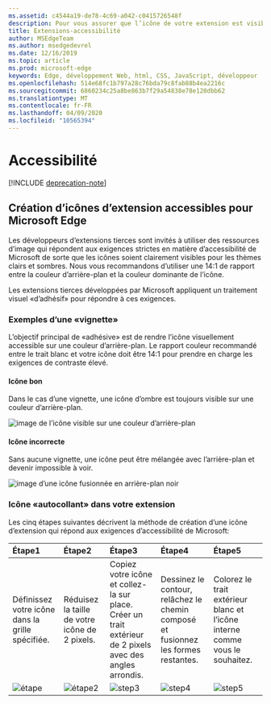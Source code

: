 ```yaml
---
ms.assetid: c4544a19-de78-4c69-a042-c0415726548f
description: Pour vous assurer que l’icône de votre extension est visible en mode clair et foncé, suivez le Guide d’accessibilité.
title: Extensions-accessibilité
author: MSEdgeTeam
ms.author: msedgedevrel
ms.date: 12/16/2019
ms.topic: article
ms.prod: microsoft-edge
keywords: Edge, développement Web, html, CSS, JavaScript, développeur
ms.openlocfilehash: 514e68fc1b797a28c76bda79c8fab88b4ea2216c
ms.sourcegitcommit: 6860234c25a8be863b7f29a54838e78e120dbb62
ms.translationtype: MT
ms.contentlocale: fr-FR
ms.lasthandoff: 04/09/2020
ms.locfileid: "10565394"
---
```

# Accessibilité  

[!INCLUDE [deprecation-note](../includes/deprecation-note.md)]  

## Création d’icônes d’extension accessibles pour Microsoft Edge

Les développeurs d’extensions tierces sont invités à utiliser des ressources d’image qui répondent aux exigences strictes en matière d’accessibilité de Microsoft de sorte que les icônes soient clairement visibles pour les thèmes clairs et sombres. Nous vous recommandons d’utiliser une 14:1 de rapport entre la couleur d’arrière-plan et la couleur dominante de l’icône.


Les extensions tierces développées par Microsoft appliquent un traitement visuel «d’adhésif» pour répondre à ces exigences.

### Exemples d’une «vignette»

L’objectif principal de «adhésive» est de rendre l’icône visuellement accessible sur une couleur d’arrière-plan. Le rapport couleur recommandé entre le trait blanc et votre icône doit être 14:1 pour prendre en charge les exigences de contraste élevé.

#### Icône bon
Dans le cas d’une vignette, une icône d’ombre est toujours visible sur une couleur d’arrière-plan.


![image de l’icône visible sur une couleur d’arrière-plan](./../media/accessibility-light-to-dark-good.png)

#### Icône incorrecte
Sans aucune vignette, une icône peut être mélangée avec l’arrière-plan et devenir impossible à voir.


![image d’une icône fusionnée en arrière-plan noir](./../media/accessibility-light-to-dark-bad.png)

### Icône «autocollant» dans votre extension

Les cinq étapes suivantes décrivent la méthode de création d’une icône d’extension qui répond aux exigences d’accessibilité de Microsoft:


| Étape1                                       | Étape2                                       | Étape3                                                                                 | Étape4                                                                          | Étape5                                                       |
|:---------------------------------------------|:---------------------------------------------|:---------------------------------------------------------------------------------------|:--------------------------------------------------------------------------------|:-------------------------------------------------------------|
| Définissez votre icône dans la grille spécifiée.    | Réduisez la taille de votre icône de 2 pixels.           | Copiez votre icône et collez-la sur place. Créer un trait extérieur de 2 pixels avec des angles arrondis. | Dessinez le contour, relâchez le chemin composé et fusionnez les formes restantes. | Colorez le trait extérieur blanc et l’icône interne comme vous le souhaitez. |
| ![étape](./../media/accessibility-step1.png) | ![étape2](./../media/accessibility-step2.png) | ![step3](./../media/accessibility-step3.png)                                           | ![step4](./../media/accessibility-step4.png)                                    | ![step5](./../media/accessibility-step5.png)                 |

